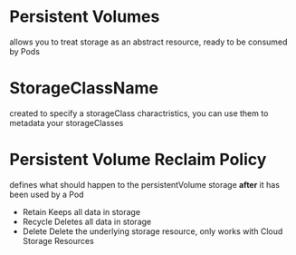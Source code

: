 # Persistent Volumes
allows you to treat storage as an abstract resource, ready to be consumed by Pods  

# StorageClassName
created to specify a storageClass charactristics, you can use them to metadata your storageClasses  

# Persistent Volume Reclaim Policy
defines what should happen to the persistentVolume storage <b>after</b> it has been used by a Pod  
  * Retain
  Keeps all data in storage
  * Recycle 
  Deletes all data in storage
  * Delete
  Delete the underlying storage resource, only works with Cloud Storage Resources
